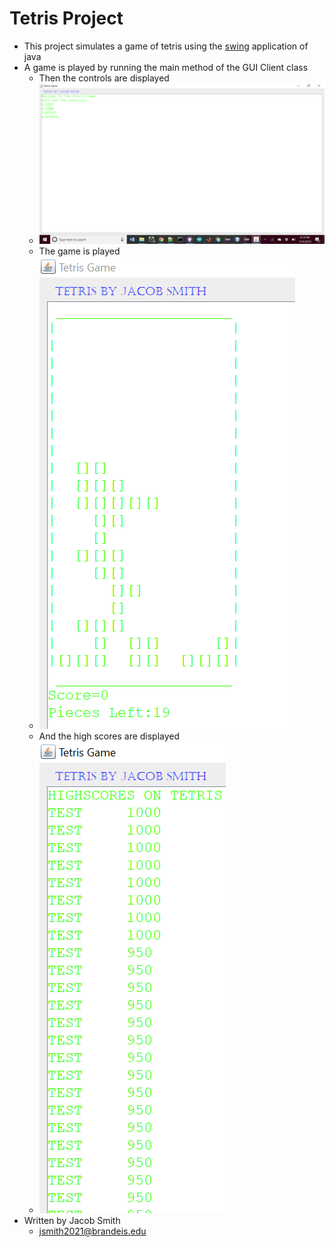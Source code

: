 Tetris Project
==============
+ This project simulates a game of tetris using the [swing](https://docs.oracle.com/javase/tutorial/uiswing/index.html) application of java
+ A game is played by running the main method of the GUI Client class
	+ Then the controls are displayed
	+ ![controls](controls.png)
	+ The game is played
	+ ![gameplay](GamePlay.PNG)
	+ And the high scores are displayed
	+ ![highscores](highscores.PNG)
+ Written by Jacob Smith
	+ jsmith2021@brandeis.edu